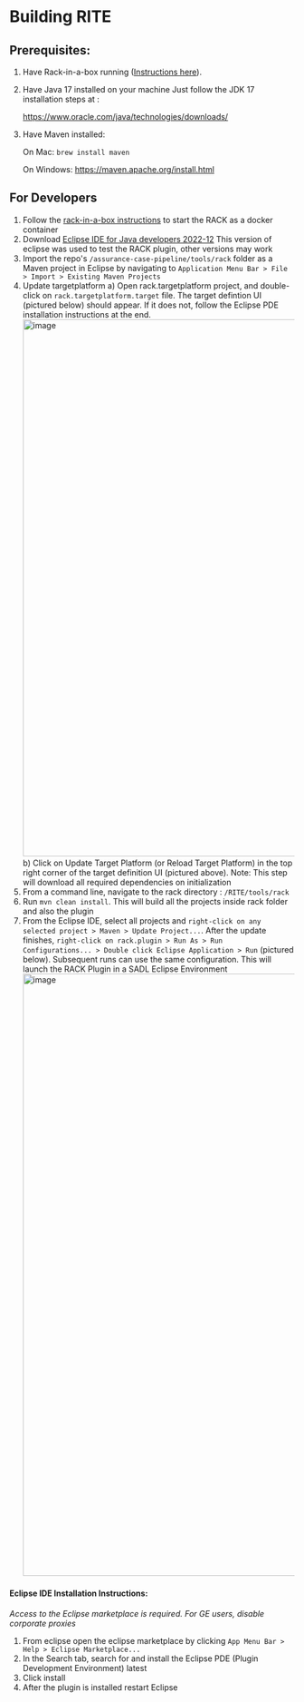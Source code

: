 # Building RITE


Prerequisites:
-------------
1) Have Rack-in-a-box running ([Instructions here](https://github.com/ge-high-assurance/RACK/wiki/02-Run-a-RACK-Box-container)).

2) Have Java 17 installed on your machine
    Just follow the JDK 17 installation steps at :

     https://www.oracle.com/java/technologies/downloads/

3) Have Maven installed:

   On Mac: ```brew install maven```

   On Windows: https://maven.apache.org/install.html


For Developers
--------------
1) Follow the [rack-in-a-box instructions](https://github.com/ge-high-assurance/RACK/wiki/02-Run-a-RACK-Box-container#step-2-download-a-rack-box-container-image) to start the RACK as a docker container
2) Download [Eclipse IDE for Java developers 2022-12](https://www.eclipse.org/downloads/packages/release/2022-12/r/eclipse-ide-java-developers)
   This version of eclipse was used to test the RACK plugin, other versions may work
3) Import the repo's `/assurance-case-pipeline/tools/rack` folder as a Maven project in Eclipse by navigating to `Application Menu Bar > File > Import > Existing Maven Projects`
4) Update targetplatform
    a) Open rack.targetplatform project, and double-click on `rack.targetplatform.target` file. The target defintion UI (pictured below) should appear. If it does not, follow the Eclipse PDE installation instructions at the end.
    <img width="947" alt="image" src="https://user-images.githubusercontent.com/44778536/199801631-27d74fe5-809d-47f5-9d81-8a5c70c7f0f2.png">
    b) Click on Update Target Platform (or Reload Target Platform) in the top right corner of the target definition UI (pictured above).
       Note: This step will download all required dependencies on initialization
5) From a command line, navigate to the rack directory : `/RITE/tools/rack`
6) Run `mvn clean install`. This will build all the projects inside rack folder and also the plugin
7) From the Eclipse IDE, select all projects and `right-click on any selected project > Maven > Update Project...`. After the update finishes, `right-click on rack.plugin > Run As > Run Configurations... > Double click Eclipse Application > Run` (pictured below). 	    	Subsequent runs can use the same configuration. This will launch the RACK Plugin in a SADL Eclipse Environment
	<img width="1062" alt="image" src="https://user-images.githubusercontent.com/44778536/199816508-9b100b99-74b3-432a-96d2-9c8bd3022906.png">

#### Eclipse IDE Installation Instructions:
*Access to the Eclipse marketplace is required. For GE users, disable corporate proxies*
1. From eclipse open the eclipse marketplace by clicking `App Menu Bar > Help > Eclipse Marketplace...`
2. In the Search tab, search for and install the Eclipse PDE (Plugin Development Environment) latest
3. Click install
4. After the plugin is installed restart Eclipse
